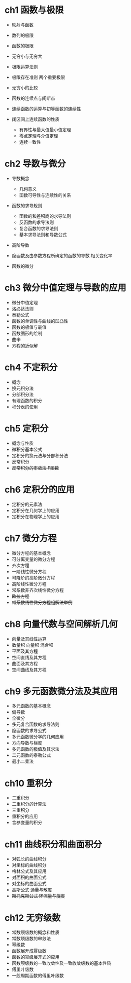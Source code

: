 # ch1 函数与极限

- 映射与函数
- 数列的极限
- 函数的极限
- 无穷小与无穷大
- 极限运算法则
- 极限存在准则 两个重要极限
- 无穷小的比较
- 函数的连续点与间断点
- 连续函数的运算与初等函数的连续性
- 闭区间上连续函数的性质

  - 有界性与最大值最小值定理
  - 零点定理与介值定理
  - 连续一致性

# ch2 导数与微分

- 导数概念

  - 几何意义
  - 函数可导性与连续性的关系

- 函数的求导规则

  - 函数的和差积商的求导法则
  - 反函数的求导法则
  - 复合函数的求导法则
  - 基本求导法则和导数公式

- 高阶导数

- 隐函数及由参数方程所确定的函数的导数 相关变化率

- 函数的微分

# ch3 微分中值定理与导数的应用

- 微分中值定理
- 洛必达法则
- 泰勒公式
- 函数的单调性与曲线的凹凸性
- 函数的极值与最值
- 函数图形的绘制
- ~~曲率~~
- ~~方程的近似解~~

# ch4 不定积分

- 概念
- 换元积分法
- 分部积分法
- 有理函数的积分
- 积分表的使用

# ch5 定积分

- 概念与性质
- 微积分基本公式
- 定积分的换元法与分部积分法
- 反常积分
- ~~反常积分的审敛法 F函数~~

# ch6 定积分的应用

- 定积分的元素法
- 定积分在几何学上的应用
- 定积分在物理学上的应用

# ch7 微分方程

- 微分方程的基本概念
- 可分离变量的微分方程
- 齐次方程
- 一阶线性微分方程
- 可降阶的高阶微分方程
- 高阶线性微分方程
- 常系数非齐次线性微分方程
- ~~欧拉方程~~
- ~~常系数线性微分方程组解法举例~~

# ch8 向量代数与空间解析几何

- 向量及其线性运算
- 数量积 向量积 混合积
- 平面及其方程
- 空间直线及其方程
- 曲面及其方程
- 空间曲线及其方程

# ch9 多元函数微分法及其应用

- 多元函数的基本概念
- 偏导数
- 全微分
- 多元复合函数的求导法则
- 隐函数的求导公式
- 多元函数微分学的几何应用
- 方向导数与梯度
- 多元函数的极值及其求法
- 二元函数的泰勒公式
- 最小二乘法

# ch10 重积分

- 二重积分
- 二重积分的计算法
- 三重积分
- 重积分的应用
- 含参变量的积分

# ch11 曲线积分和曲面积分

- 对弧长的曲线积分
- 对坐标的曲线积分
- 格林公式及其应用
- 对面积的曲面公式
- 对坐标的曲面公式
- ~~高斯公式 通量与散度~~
- ~~斯托克斯公式 环流量与旋度~~

# ch12 无穷级数

- 常数项级数的概念和性质
- 常数项级数的审敛法
- 幂级数
- 函数展开成幂级数
- 函数的幂级展开式的应用
- 函数项级数的一致收敛性及一致收敛级数的基本性质
- 傅里叶级数
- 一般周期函数的傅里叶级数
